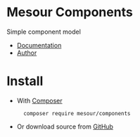 # Mesour Components

Simple component model

- [Documentation](http://components.mesour.com)
- [Author](http://mesour.com)

# Install

- With [Composer](https://getcomposer.org)

        composer require mesour/components

- Or download source from [GitHub](https://github.com/mesour/components/releases)